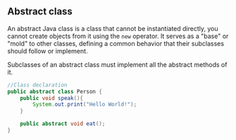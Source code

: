 ## Abstract class

An abstract Java class is a class that cannot be instantiated directly, you cannot create objects from it using the `new` operator. It serves as a "base" or "mold" to other classes, defining a common behavior that their subclasses should follow or implement.

Subclasses of an abstract class must implement all the abstract methods of it.

```java
//Class declaration
public abstract class Person {
    public void speak(){
        System.out.print("Hello World!");
    }

    public abstract void eat();
}
```